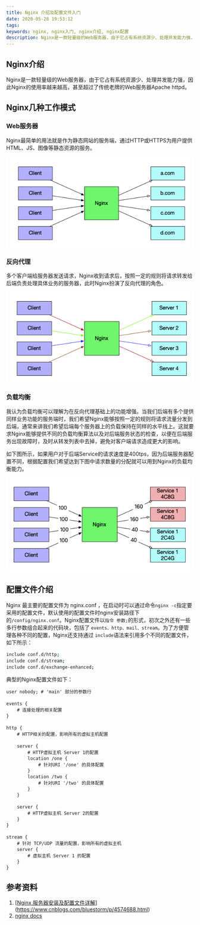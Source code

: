 ```yaml
---
title: Nginx 介绍及配置文件入门
date: 2020-05-28 19:53:12
tags:
keywords: nginx, nginx入门, nginx介绍, nginx配置
description: Nginx是一款轻量级的Web服务器，由于它占有系统资源少、处理并发能力强，因此Nginx的使用率越来越高，甚至超过了传统老牌的Web服务器Apache httpd。
---
```





## Nginx介绍

Nginx是一款轻量级的Web服务器，由于它占有系统资源少、处理并发能力强，因此Nginx的使用率越来越高，甚至超过了传统老牌的Web服务器Apache httpd。

## Nginx几种工作模式

### Web服务器

Nginx最简单的用法就是作为静态网站的服务端，通过HTTP或HTTPS为用户提供HTML、JS、图像等静态资源的服务。

![image-20200526133029186](20200520-nginx-configuration/image-20200526133029186.png)

### 反向代理

多个客户端给服务器发送请求，Nginx收到请求后，按照一定的规则将请求转发给后端负责处理具体业务的服务器，此时Nginx扮演了反向代理的角色。

![image-20200526131522421](20200520-nginx-configuration/image-20200526131522421.png)

### 负载均衡

我认为负载均衡可以理解为在反向代理基础上的功能增强。当我们后端有多个提供同样业务功能的服务端时，我们希望Nginx能够按照一定的规则将请求流量分发到后端，通常来讲我们希望后端每个服务器上的负载保持在同样的水平线上。这就要求Nginx能够提供不同的负载均衡算法以及对后端服务状态的检查，以便在后端服务出现故障时，及时从转发列表中去掉，避免对客户端请求造成更大的影响。

如下图所示，如果用户对于后端Service的请求速度是400tps，因为后端服务器配置不同，根据配置我们希望达到下图中请求数量的分配就可以用到Nginx的负载均衡能力。

![image-20200527080928412](20200520-nginx-configuration/image-20200527080928412.png)

## 配置文件介绍

Nginx 最主要的配置文件为 nginx.conf ，在启动时可以通过命令`nginx -c`指定要采用的配置文件，默认使用的配置文件时nginx安装路径下的`/config/nginx.conf`。Nginx配置文件以`指令 参数;`的形式，初次之外还有一些多行参数组合起来的代码块，包括了 `events、http、mail、stream`。为了方便管理各种不同的配置，Nginx还支持通过 `include`语法来引用多个不同的配置文件，如下所示：

```sh
include conf.d/http;
include conf.d/stream;
include conf.d/exchange-enhanced;
```

典型的Nginx配置文件如下：

```nginx
user nobody; # 'main' 部分的参数行

events {
    # 连接处理的相关配置
}

http {
    # HTTP相关的配置，影响所有的虚拟主机配置

    server {
        # HTTP虚拟主机 Server 1的配置
        location /one {
            # 针对URI '/one' 的具体配置
        }
        location /two {
            # 针对URI '/two' 的具体配置
        }
    } 
    
    server {
        # HTTP虚拟主机 Server 2的配置
    }
}

stream {
    # 针对 TCP/UDP 流量的配置，影响所有的虚拟主机
    server {
        # 虚拟主机 Server 1 的配置
    }
}
```

## 参考资料

1. [[Nginx 服务器安装及配置文件详解](https://www.cnblogs.com/bluestorm/p/4574688.html)](https://www.cnblogs.com/bluestorm/p/4574688.html)
2. [nginx docs](https://docs.nginx.com/nginx/admin-guide/basic-functionality/runtime-control/)


